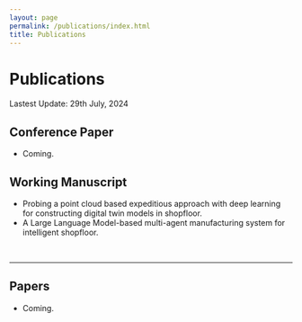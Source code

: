 ```yaml
---
layout: page
permalink: /publications/index.html
title: Publications
---
```


# Publications

Lastest Update: 29th July, 2024

## Conference Paper

- Coming.

## Working Manuscript

- Probing a point cloud based expeditious approach with deep learning for constructing digital twin models in shopfloor.
- A Large Language Model-based multi-agent manufacturing system for intelligent shopfloor.

<br>

---

## Papers

- Coming.
